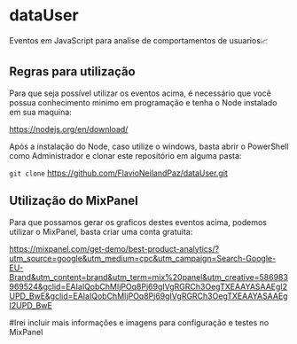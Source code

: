 # dataUser
Eventos em JavaScript para analise de comportamentos de usuarios📈

## Regras para utilização

Para que seja possível utilizar os eventos acima, é necessário que você possua conhecimento minimo em programação e tenha o Node instalado em sua maquina: 

https://nodejs.org/en/download/

Após a instalação do Node, caso utilize o windows, basta abrir o PowerShell como Administrador e clonar este repositório em alguma pasta: 

```git clone``` https://github.com/FlavioNeilandPaz/dataUser.git

## Utilização do MixPanel

Para que possamos gerar os graficos destes eventos acima, podemos utilizar o MixPanel, basta criar uma conta gratuita: 

https://mixpanel.com/get-demo/best-product-analytics/?utm_source=google&utm_medium=cpc&utm_campaign=Search-Google-EU-Brand&utm_content=brand&utm_term=mix%20panel&utm_creative=586983969524&gclid=EAIaIQobChMIjPOq8Pj69gIVgRGRCh3OegTXEAAYASAAEgI2UPD_BwE&gclid=EAIaIQobChMIjPOq8Pj69gIVgRGRCh3OegTXEAAYASAAEgI2UPD_BwE


#Irei incluir mais informações e imagens para configuração e testes no MixPanel
